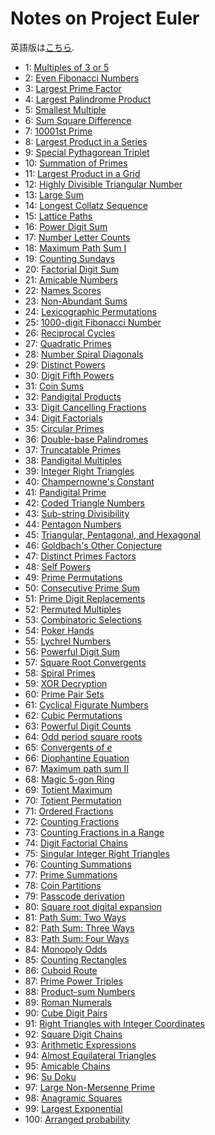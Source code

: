 # Notes on Project Euler

英語版は[こちら](./README.md).

- 1: [Multiples of 3 or 5](./ja/p0001.md)
- 2: [Even Fibonacci Numbers](./ja/p0002.md)
- 3: [Largest Prime Factor](./ja/p0003.md)
- 4: [Largest Palindrome Product](./ja/p0004.md)
- 5: [Smallest Multiple](./ja/p0005.md)
- 6: [Sum Square Difference](./ja/p0006.md)
- 7: [10001st Prime](./ja/p0007.md)
- 8: [Largest Product in a Series](./ja/p0008.md)
- 9: [Special Pythagorean Triplet](./ja/p0009.md)
- 10: [Summation of Primes](./ja/p0010.md)
- 11: [Largest Product in a Grid](./ja/p0011.md)
- 12: [Highly Divisible Triangular Number](./ja/p0012.md)
- 13: [Large Sum](./ja/p0013.md)
- 14: [Longest Collatz Sequence](./ja/p0014.md)
- 15: [Lattice Paths](./ja/p0015.md)
- 16: [Power Digit Sum](./ja/p0016.md)
- 17: [Number Letter Counts](./ja/p0017.md)
- 18: [Maximum Path Sum I](./ja/p0018.md)
- 19: [Counting Sundays](./ja/p0019.md)
- 20: [Factorial Digit Sum](./ja/p0020.md)
- 21: [Amicable Numbers](./ja/p0021.md)
- 22: [Names Scores](./ja/p0022.md)
- 23: [Non-Abundant Sums](./ja/p0023.md)
- 24: [Lexicographic Permutations](./ja/p0024.md)
- 25: [1000-digit Fibonacci Number](./ja/p0025.md)
- 26: [Reciprocal Cycles](./ja/p0026.md)
- 27: [Quadratic Primes](./ja/p0027.md)
- 28: [Number Spiral Diagonals](./ja/p0028.md)
- 29: [Distinct Powers](./ja/p0029.md)
- 30: [Digit Fifth Powers](./ja/p0030.md)
- 31: [Coin Sums](./ja/p0031.md)
- 32: [Pandigital Products](./ja/p0032.md)
- 33: [Digit Cancelling Fractions](./ja/p0033.md)
- 34: [Digit Factorials](./ja/p0034.md)
- 35: [Circular Primes](./ja/p0035.md)
- 36: [Double-base Palindromes](./ja/p0036.md)
- 37: [Truncatable Primes](./ja/p0037.md)
- 38: [Pandigital Multiples](./ja/p0038.md)
- 39: [Integer Right Triangles](./ja/p0039.md)
- 40: [Champernowne's Constant](./ja/p0040.md)
- 41: [Pandigital Prime](./ja/p0041.md)
- 42: [Coded Triangle Numbers](./ja/p0042.md)
- 43: [Sub-string Divisibility](./ja/p0043.md)
- 44: [Pentagon Numbers](./ja/p0044.md)
- 45: [Triangular, Pentagonal, and Hexagonal](./ja/p0045.md)
- 46: [Goldbach's Other Conjecture](./ja/p0046.md)
- 47: [Distinct Primes Factors](./ja/p0047.md)
- 48: [Self Powers](./ja/p0048.md)
- 49: [Prime Permutations](./ja/p0049.md)
- 50: [Consecutive Prime Sum](./ja/p0050.md)
- 51: [Prime Digit Replacements](./ja/p0051.md)
- 52: [Permuted Multiples](./ja/p0052.md)
- 53: [Combinatoric Selections](./ja/p0053.md)
- 54: [Poker Hands](./ja/p0054.md)
- 55: [Lychrel Numbers](./ja/p0055.md)
- 56: [Powerful Digit Sum](./ja/p0056.md)
- 57: [Square Root Convergents](./ja/p0057.md)
- 58: [Spiral Primes](./ja/p0058.md)
- 59: [XOR Decryption](./ja/p0059.md)
- 60: [Prime Pair Sets](./ja/p0060.md)
- 61: [Cyclical Figurate Numbers](./ja/p0061.md)
- 62: [Cubic Permutations](./ja/p0062.md)
- 63: [Powerful Digit Counts](./ja/p0063.md)
- 64: [Odd period square roots](./ja/p0064.md)
- 65: [Convergents of $e$](./ja/p0065.md)
- 66: [Diophantine Equation](./ja/p0066.md)
- 67: [Maximum path sum II](./ja/p0067.md)
- 68: [Magic 5-gon Ring](./ja/p0068.md)
- 69: [Totient Maximum](./ja/p0069.md)
- 70: [Totient Permutation](./ja/p0070.md)
- 71: [Ordered Fractions](./ja/p0071.md)
- 72: [Counting Fractions](./ja/p0072.md)
- 73: [Counting Fractions in a Range](./ja/p0073.md)
- 74: [Digit Factorial Chains](./ja/p0074.md)
- 75: [Singular Integer Right Triangles](./ja/p0075.md)
- 76: [Counting Summations](./ja/p0076.md)
- 77: [Prime Summations](./ja/p0077.md)
- 78: [Coin Partitions](./ja/p0078.md)
- 79: [Passcode derivation](./ja/p0079.md)
- 80: [Square root digital expansion](./ja/p0080.md)
- 81: [Path Sum: Two Ways](./ja/p0081.md)
- 82: [Path Sum: Three Ways](./ja/p0082.md)
- 83: [Path Sum: Four Ways](./ja/p0083.md)
- 84: [Monopoly Odds](./ja/p0084.md)
- 85: [Counting Rectangles](./ja/p0085.md)
- 86: [Cuboid Route](./ja/p0086.md)
- 87: [Prime Power Triples](./ja/p0087.md)
- 88: [Product-sum Numbers](./ja/p0088.md)
- 89: [Roman Numerals](./ja/p0089.md)
- 90: [Cube Digit Pairs](./ja/p0090.md)
- 91: [Right Triangles with Integer Coordinates](./ja/p0091.md)
- 92: [Square Digit Chains](./ja/p0092.md)
- 93: [Arithmetic Expressions](./ja/p0093.md)
- 94: [Almost Equilateral Triangles](./ja/p0094.md)
- 95: [Amicable Chains](./ja/p0095.md)
- 96: [Su Doku](./ja/p0096.md)
- 97: [Large Non-Mersenne Prime](./ja/p0097.md)
- 98: [Anagramic Squares](./ja/p0098.md)
- 99: [Largest Exponential](./ja/p0099.md)
- 100: [Arranged probability](./ja/p0100.md)
